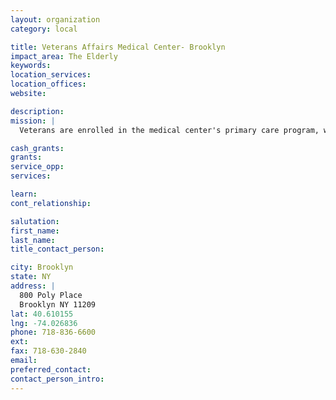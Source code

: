 ```yaml
---
layout: organization
category: local

title: Veterans Affairs Medical Center- Brooklyn
impact_area: The Elderly
keywords: 
location_services: 
location_offices: 
website: 

description: 
mission: |
  Veterans are enrolled in the medical center's primary care program, which establishes one healthcare provider (MD, PA, NP) and team, to coordinate the patient's care. Inpatient and outpatient services are available in medicine, surgery, psychiatry, dermatology, rehabilitation medicine, pathology, nephrology, laboratory medicine and radiology. A house staff rotation in ambulatory care medicine and primary care pharmacy makes the medical center a preferred site for training medical students. The medical center maintains a Comprehensive Cancer Care Center providing highly integrated oncologic, surgical and state-of-the-art radiotherapy services. A Women's Healthcare Center, with a mammography unit, exists offering comprehensive medical services to female veterans.

cash_grants: 
grants: 
service_opp: 
services: 

learn: 
cont_relationship: 

salutation: 
first_name: 
last_name: 
title_contact_person: 

city: Brooklyn
state: NY
address: |
  800 Poly Place     
  Brooklyn NY 11209
lat: 40.610155
lng: -74.026836
phone: 718-836-6600
ext: 
fax: 718-630-2840
email: 
preferred_contact: 
contact_person_intro: 
---
```


